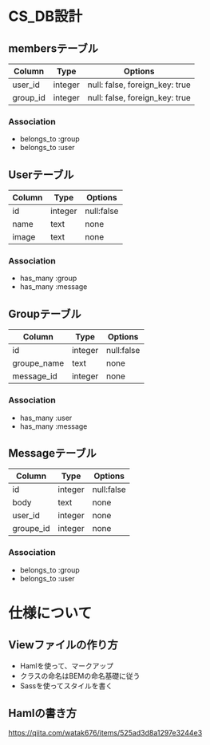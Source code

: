# CS_DB設計

## membersテーブル
|Column|Type|Options|
|------|----|-------|
|user_id|integer|null: false, foreign_key: true|
|group_id|integer|null: false, foreign_key: true|

### Association
- belongs_to :group
- belongs_to :user


## Userテーブル
|Column|Type|Options|
|------|----|-------|
|id|integer|null:false|
|name|text|none|
|image|text|none|

### Association
- has_many :group
- has_many :message


## Groupテーブル
|Column|Type|Options|
|------|----|-------|
|id|integer|null:false|
|groupe_name|text|none|
|message_id|integer|none|

### Association
- has_many :user
- has_many :message


## Messageテーブル
|Column|Type|Options|
|------|----|-------|
|id|integer|null:false|
|body|text|none|
|user_id|integer|none|
|groupe_id|integer|none|

### Association
- belongs_to :group
- belongs_to :user

# 仕様について

## Viewファイルの作り方
- Hamlを使って、マークアップ
- クラスの命名はBEMの命名基礎に従う
- Sassを使ってスタイルを書く

## Hamlの書き方
https://qiita.com/watak676/items/525ad3d8a1297e3244e3
